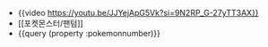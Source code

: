 - {{video https://youtu.be/JJYejApG5Vk?si=9N2RP_G-27yTT3AX}}
- [[포켓몬스터/팬텀]]
- {{query (property :pokemonnumber)}}